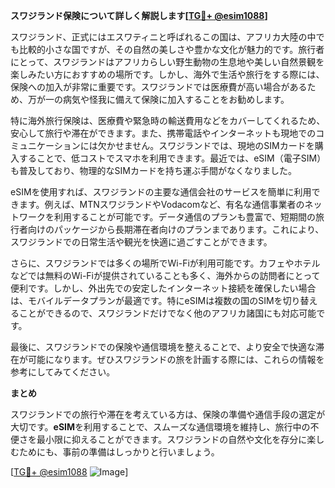 **スワジランド保険について詳しく解説します[[TG💪+ @esim1088](https://t.me/s/esim1088)]**

スワジランド、正式にはエスワティニと呼ばれるこの国は、アフリカ大陸の中でも比較的小さな国ですが、その自然の美しさや豊かな文化が魅力的です。旅行者にとって、スワジランドはアフリカらしい野生動物の生息地や美しい自然景観を楽しみたい方におすすめの場所です。しかし、海外で生活や旅行をする際には、保険への加入が非常に重要です。スワジランドでは医療費が高い場合があるため、万が一の病気や怪我に備えて保険に加入することをお勧めします。

特に海外旅行保険は、医療費や緊急時の輸送費用などをカバーしてくれるため、安心して旅行や滞在ができます。また、携帯電話やインターネットも現地でのコミュニケーションには欠かせません。スワジランドでは、現地のSIMカードを購入することで、低コストでスマホを利用できます。最近では、eSIM（電子SIM）も普及しており、物理的なSIMカードを持ち運ぶ手間がなくなりました。

eSIMを使用すれば、スワジランドの主要な通信会社のサービスを簡単に利用できます。例えば、MTNスワジランドやVodacomなど、有名な通信事業者のネットワークを利用することが可能です。データ通信のプランも豊富で、短期間の旅行者向けのパッケージから長期滞在者向けのプランまであります。これにより、スワジランドでの日常生活や観光を快適に過ごすことができます。

さらに、スワジランドでは多くの場所でWi-Fiが利用可能です。カフェやホテルなどでは無料のWi-Fiが提供されていることも多く、海外からの訪問者にとって便利です。しかし、外出先での安定したインターネット接続を確保したい場合は、モバイルデータプランが最適です。特にeSIMは複数の国のSIMを切り替えることができるので、スワジランドだけでなく他のアフリカ諸国にも対応可能です。

最後に、スワジランドでの保険や通信環境を整えることで、より安全で快適な滞在が可能になります。ぜひスワジランドの旅を計画する際には、これらの情報を参考にしてみてください。

**まとめ**

スワジランドでの旅行や滞在を考えている方は、保険の準備や通信手段の選定が大切です。**eSIM**を利用することで、スムーズな通信環境を維持し、旅行中の不便さを最小限に抑えることができます。スワジランドの自然や文化を存分に楽しむためにも、事前の準備はしっかりと行いましょう。

[[TG💪+ @esim1088](https://t.me/s/esim1088) ![Image](https://i.postimg.cc/Y0z9fWf4/image.png)]